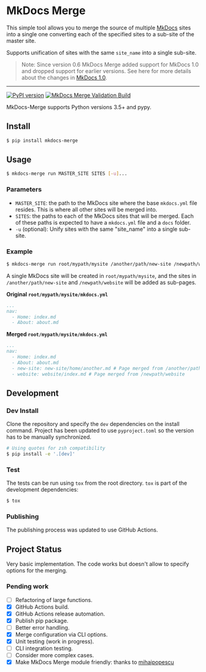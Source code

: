 # MkDocs Merge

This simple tool allows you to merge the source of multiple [MkDocs](http://www.mkdocs.org/) sites
into a single one converting each of the specified sites to a sub-site of the master site.

Supports unification of sites with the same `site_name` into a single sub-site.

> Note: Since version 0.6 MkDocs Merge added support for MkDocs 1.0 and dropped
> support for earlier versions.
> See here for more details about the changes in [MkDocs 1.0](https://www.mkdocs.org/about/release-notes/#version-10-2018-08-03).

---
[![PyPI version](https://img.shields.io/pypi/v/mkdocs-merge.svg)](https://pypi.python.org/pypi/mkdocs-merge)
[![MkDocs Merge Validation Build](https://github.com/ovasquez/mkdocs-merge/actions/workflows/build.yml/badge.svg)](https://github.com/ovasquez/mkdocs-merge/actions/workflows/build.yml)

MkDocs-Merge supports Python versions 3.5+ and pypy.

## Install

```bash
$ pip install mkdocs-merge
```

## Usage

```bash
$ mkdocs-merge run MASTER_SITE SITES [-u]...
```

### Parameters

- `MASTER_SITE`: the path to the MkDocs site where the base `mkdocs.yml` file resides. This is where all other sites
    will be merged into.
- `SITES`: the paths to each of the MkDocs sites that will be merged. Each of these paths is expected to have a
    `mkdocs.yml` file and a `docs` folder.
- `-u` (optional): Unify sites with the same "site_name" into a single sub-site.  

### Example

```bash
$ mkdocs-merge run root/mypath/mysite /another/path/new-site /newpath/website
```

A single MkDocs site will be created in `root/mypath/mysite`, and the sites in
`/another/path/new-site` and `/newpath/website` will be added as sub-pages.

**Original `root/mypath/mysite/mkdocs.yml`**

```yaml
...
nav:
  - Home: index.md
  - About: about.md
```

**Merged `root/mypath/mysite/mkdocs.yml`**

```yaml
...
nav:
  - Home: index.md
  - About: about.md
  - new-site: new-site/home/another.md # Page merged from /another/path/new-site
  - website: website/index.md # Page merged from /newpath/website
```

## Development

### Dev Install

Clone the repository and specify the `dev` dependencies on the install command.
Project has been updated to use `pyproject.toml` so the version has to be manually synchronized.

```bash
# Using quotes for zsh compatibility
$ pip install -e '.[dev]'
```

### Test

The tests can be run using `tox` from the root directory. `tox` is part of the development dependencies:

```bash
$ tox
```

### Publishing

The publishing process was updated to use GitHub Actions.

## Project Status

Very basic implementation. The code works but doesn't allow to specify options for the merging.

### Pending work

- [ ] Refactoring of large functions.
- [x] GitHub Actions build.
- [x] GitHub Actions release automation.
- [x] Publish pip package.
- [ ] Better error handling.
- [x] Merge configuration via CLI options.
- [x] Unit testing (work in progress).
- [ ] CLI integration testing.
- [ ] Consider more complex cases.
- [x] Make MkDocs Merge module friendly: thanks to [mihaipopescu](https://github.com/mihaipopescu)
